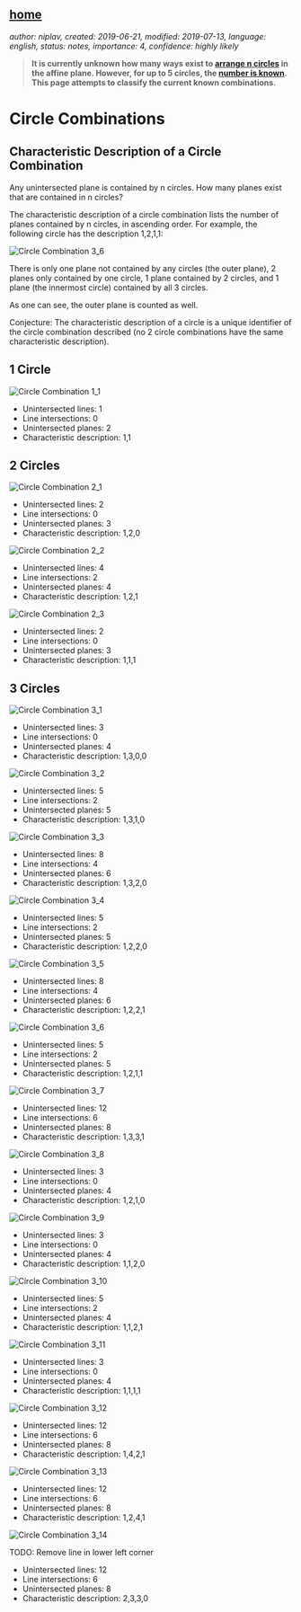 [home](./index.md)
-------------------

*author: niplav, created: 2019-06-21, modified: 2019-07-13, language: english, status: notes, importance: 4, confidence: highly likely*

> __It is currently unknown how many ways exist to [arrange
> n circles](https://www.youtube.com/watch?v=bRIL9kMJJSc) in
> the affine plane. However, for up to 5 circles, the [number is
> known](https://oeis.org/A250001). This page attempts to classify the
> current known combinations.__

Circle Combinations
===================

Characteristic Description of a Circle Combination
--------------------------------------------------

Any unintersected plane is contained by n circles. How many planes exist
that are contained in n circles?

The characteristic description of a circle combination lists
the number of planes contained by n circles, in ascending order.
For example, the following circle has the description 1,2,1,1:

![Circle Combination 3_6](img/circle_combinations/3_6.png)

There is only one plane not contained by any circles (the outer plane),
2 planes only contained by one circle, 1 plane contained by 2 circles,
and 1 plane (the innermost circle) contained by all 3 circles.

As one can see, the outer plane is counted as well.

Conjecture: The characteristic description of a circle is a unique
identifier of the circle combination described (no 2 circle combinations
have the same characteristic description).

1 Circle
--------

![Circle Combination 1_1](img/circle_combinations/1_1.png)

* Unintersected lines: 1
* Line intersections: 0
* Unintersected planes: 2
* Characteristic description: 1,1

2 Circles
----------

![Circle Combination 2_1](img/circle_combinations/2_1.png)

* Unintersected lines: 2
* Line intersections: 0
* Unintersected planes: 3
* Characteristic description: 1,2,0

![Circle Combination 2_2](img/circle_combinations/2_2.png)

* Unintersected lines: 4
* Line intersections: 2
* Unintersected planes: 4
* Characteristic description: 1,2,1

![Circle Combination 2_3](img/circle_combinations/2_3.png)

* Unintersected lines: 2
* Line intersections: 0
* Unintersected planes: 3
* Characteristic description: 1,1,1

3 Circles
---------

![Circle Combination 3_1](img/circle_combinations/3_1.png)

* Unintersected lines: 3
* Line intersections: 0
* Unintersected planes: 4
* Characteristic description: 1,3,0,0

![Circle Combination 3_2](img/circle_combinations/3_2.png)

* Unintersected lines: 5
* Line intersections: 2
* Unintersected planes: 5
* Characteristic description: 1,3,1,0

![Circle Combination 3_3](img/circle_combinations/3_3.png)

* Unintersected lines: 8
* Line intersections: 4
* Unintersected planes: 6
* Characteristic description: 1,3,2,0

![Circle Combination 3_4](img/circle_combinations/3_4.png)

* Unintersected lines: 5
* Line intersections: 2
* Unintersected planes: 5
* Characteristic description: 1,2,2,0

![Circle Combination 3_5](img/circle_combinations/3_5.png)

* Unintersected lines: 8
* Line intersections: 4
* Unintersected planes: 6
* Characteristic description: 1,2,2,1

![Circle Combination 3_6](img/circle_combinations/3_6.png)

* Unintersected lines: 5
* Line intersections: 2
* Unintersected planes: 5
* Characteristic description: 1,2,1,1

![Circle Combination 3_7](img/circle_combinations/3_7.png)

* Unintersected lines: 12
* Line intersections: 6
* Unintersected planes: 8
* Characteristic description: 1,3,3,1

![Circle Combination 3_8](img/circle_combinations/3_8.png)

* Unintersected lines: 3
* Line intersections: 0
* Unintersected planes: 4
* Characteristic description: 1,2,1,0

![Circle Combination 3_9](img/circle_combinations/3_9.png)

* Unintersected lines: 3
* Line intersections: 0
* Unintersected planes: 4
* Characteristic description: 1,1,2,0

![Circle Combination 3_10](img/circle_combinations/3_10.png)

* Unintersected lines: 5
* Line intersections: 2
* Unintersected planes: 4
* Characteristic description: 1,1,2,1

![Circle Combination 3_11](img/circle_combinations/3_11.png)

* Unintersected lines: 3
* Line intersections: 0
* Unintersected planes: 4
* Characteristic description: 1,1,1,1

![Circle Combination 3_12](img/circle_combinations/3_12.png)

* Unintersected lines: 12
* Line intersections: 6
* Unintersected planes: 8
* Characteristic description: 1,4,2,1

![Circle Combination 3_13](img/circle_combinations/3_13.png)

* Unintersected lines: 12
* Line intersections: 6
* Unintersected planes: 8
* Characteristic description: 1,2,4,1

![Circle Combination 3_14](img/circle_combinations/3_14.png)

TODO: Remove line in lower left corner

* Unintersected lines: 12
* Line intersections: 6
* Unintersected planes: 8
* Characteristic description: 2,3,3,0
